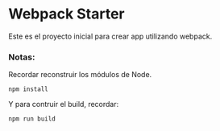 # Webpack Starter

Este es el proyecto inicial para crear app utilizando webpack.

### Notas:
Recordar reconstruir los módulos de Node.
```
npm install
```
Y para contruir el build, recordar:
```
npm run build
```


